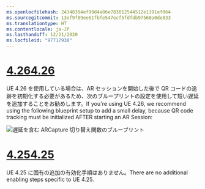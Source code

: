 ```yaml
---
ms.openlocfilehash: 24348394ef99d4a86e783012544512e1391ef064
ms.sourcegitcommit: 13ef9f89ee61fbfe547ecf5fdfdb97560a0de833
ms.translationtype: HT
ms.contentlocale: ja-JP
ms.lasthandoff: 12/21/2020
ms.locfileid: "97717930"
---
```

# <a name="426"></a>[<span data-ttu-id="a3bec-101">4.26</span><span class="sxs-lookup"><span data-stu-id="a3bec-101">4.26</span></span>](#tab/426)

<span data-ttu-id="a3bec-102">UE 4.26 を使用している場合は、AR セッションを開始した後で QR コードの追跡を初期化する必要があるため、次のブループリントの設定を使用して短い遅延を追加することをお勧めします。</span><span class="sxs-lookup"><span data-stu-id="a3bec-102">If you're using UE 4.26, we recommend using the following blueprint setup to add a small delay, because QR code tracking must be initialized AFTER starting an AR Session:</span></span>

![遅延を含む ARCapture 切り替え関数のブループリント](../images/qr-codes-img-01.png)

# <a name="425"></a>[<span data-ttu-id="a3bec-104">4.25</span><span class="sxs-lookup"><span data-stu-id="a3bec-104">4.25</span></span>](#tab/425)

<span data-ttu-id="a3bec-105">UE 4.25 に固有の追加の有効化手順はありません。</span><span class="sxs-lookup"><span data-stu-id="a3bec-105">There are no additional enabling steps specific to UE 4.25.</span></span>

